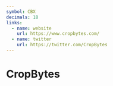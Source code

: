 ```yaml
---
symbol: CBX
decimals: 18
links:
  - name: website
    url: https://www.cropbytes.com/
  - name: twitter
    url: https://twitter.com/CropBytes
---
```


# CropBytes
